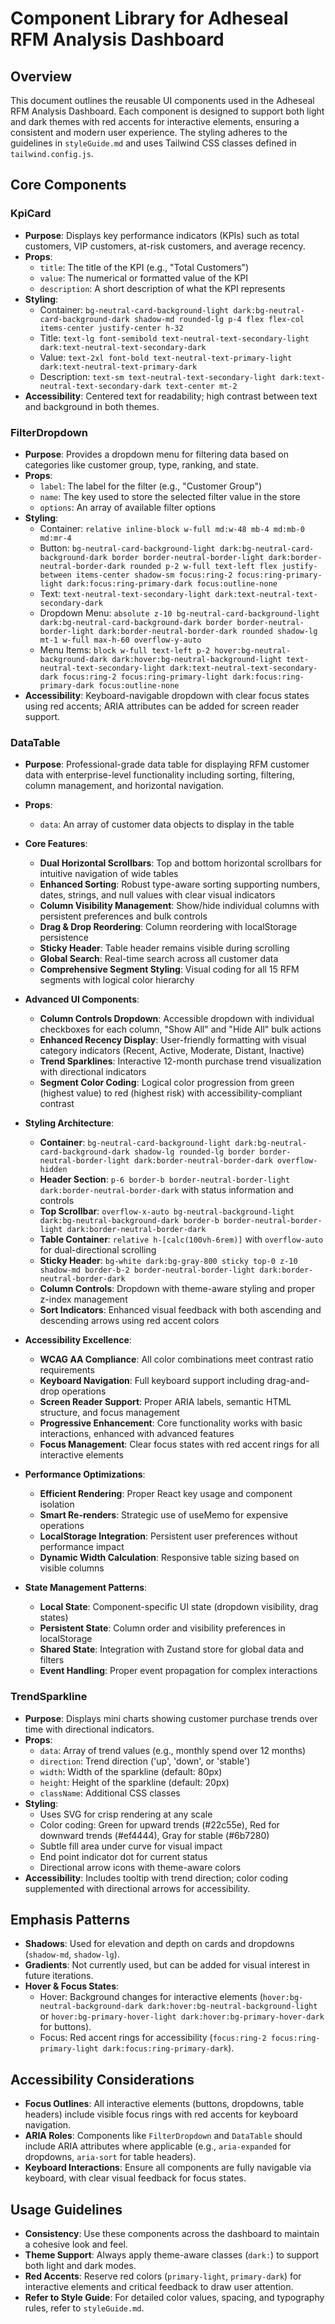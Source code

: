 # Component Library for Adheseal RFM Analysis Dashboard

## Overview

This document outlines the reusable UI components used in the Adheseal RFM Analysis Dashboard. Each component is designed to support both light and dark themes with red accents for interactive elements, ensuring a consistent and modern user experience. The styling adheres to the guidelines in `styleGuide.md` and uses Tailwind CSS classes defined in `tailwind.config.js`.

## Core Components

### KpiCard

- **Purpose**: Displays key performance indicators (KPIs) such as total customers, VIP customers, at-risk customers, and average recency.
- **Props**:
  - `title`: The title of the KPI (e.g., "Total Customers")
  - `value`: The numerical or formatted value of the KPI
  - `description`: A short description of what the KPI represents
- **Styling**:
  - Container: `bg-neutral-card-background-light dark:bg-neutral-card-background-dark shadow-md rounded-lg p-4 flex flex-col items-center justify-center h-32`
  - Title: `text-lg font-semibold text-neutral-text-secondary-light dark:text-neutral-text-secondary-dark`
  - Value: `text-2xl font-bold text-neutral-text-primary-light dark:text-neutral-text-primary-dark`
  - Description: `text-sm text-neutral-text-secondary-light dark:text-neutral-text-secondary-dark text-center mt-2`
- **Accessibility**: Centered text for readability; high contrast between text and background in both themes.

### FilterDropdown

- **Purpose**: Provides a dropdown menu for filtering data based on categories like customer group, type, ranking, and state.
- **Props**:
  - `label`: The label for the filter (e.g., "Customer Group")
  - `name`: The key used to store the selected filter value in the store
  - `options`: An array of available filter options
- **Styling**:
  - Container: `relative inline-block w-full md:w-48 mb-4 md:mb-0 md:mr-4`
  - Button: `bg-neutral-card-background-light dark:bg-neutral-card-background-dark border border-neutral-border-light dark:border-neutral-border-dark rounded p-2 w-full text-left flex justify-between items-center shadow-sm focus:ring-2 focus:ring-primary-light dark:focus:ring-primary-dark focus:outline-none`
  - Text: `text-neutral-text-secondary-light dark:text-neutral-text-secondary-dark`
  - Dropdown Menu: `absolute z-10 bg-neutral-card-background-light dark:bg-neutral-card-background-dark border border-neutral-border-light dark:border-neutral-border-dark rounded shadow-lg mt-1 w-full max-h-60 overflow-y-auto`
  - Menu Items: `block w-full text-left p-2 hover:bg-neutral-background-dark dark:hover:bg-neutral-background-light text-neutral-text-secondary-light dark:text-neutral-text-secondary-dark focus:ring-2 focus:ring-primary-light dark:focus:ring-primary-dark focus:outline-none`
- **Accessibility**: Keyboard-navigable dropdown with clear focus states using red accents; ARIA attributes can be added for screen reader support.

### DataTable

- **Purpose**: Professional-grade data table for displaying RFM customer data with enterprise-level functionality including sorting, filtering, column management, and horizontal navigation.
- **Props**:
  - `data`: An array of customer data objects to display in the table
- **Core Features**:

  - **Dual Horizontal Scrollbars**: Top and bottom horizontal scrollbars for intuitive navigation of wide tables
  - **Enhanced Sorting**: Robust type-aware sorting supporting numbers, dates, strings, and null values with clear visual indicators
  - **Column Visibility Management**: Show/hide individual columns with persistent preferences and bulk controls
  - **Drag & Drop Reordering**: Column reordering with localStorage persistence
  - **Sticky Header**: Table header remains visible during scrolling
  - **Global Search**: Real-time search across all customer data
  - **Comprehensive Segment Styling**: Visual coding for all 15 RFM segments with logical color hierarchy

- **Advanced UI Components**:

  - **Column Controls Dropdown**: Accessible dropdown with individual checkboxes for each column, "Show All" and "Hide All" bulk actions
  - **Enhanced Recency Display**: User-friendly formatting with visual category indicators (Recent, Active, Moderate, Distant, Inactive)
  - **Trend Sparklines**: Interactive 12-month purchase trend visualization with directional indicators
  - **Segment Color Coding**: Logical color progression from green (highest value) to red (highest risk) with accessibility-compliant contrast

- **Styling Architecture**:

  - **Container**: `bg-neutral-card-background-light dark:bg-neutral-card-background-dark shadow-lg rounded-lg border border-neutral-border-light dark:border-neutral-border-dark overflow-hidden`
  - **Header Section**: `p-6 border-b border-neutral-border-light dark:border-neutral-border-dark` with status information and controls
  - **Top Scrollbar**: `overflow-x-auto bg-neutral-background-light dark:bg-neutral-background-dark border-b border-neutral-border-light dark:border-neutral-border-dark`
  - **Table Container**: `relative h-[calc(100vh-6rem)]` with `overflow-auto` for dual-directional scrolling
  - **Sticky Header**: `bg-white dark:bg-gray-800 sticky top-0 z-10 shadow-md border-b-2 border-neutral-border-light dark:border-neutral-border-dark`
  - **Column Controls**: Dropdown with theme-aware styling and proper z-index management
  - **Sort Indicators**: Enhanced visual feedback with both ascending and descending arrows using red accent colors

- **Accessibility Excellence**:

  - **WCAG AA Compliance**: All color combinations meet contrast ratio requirements
  - **Keyboard Navigation**: Full keyboard support including drag-and-drop operations
  - **Screen Reader Support**: Proper ARIA labels, semantic HTML structure, and focus management
  - **Progressive Enhancement**: Core functionality works with basic interactions, enhanced with advanced features
  - **Focus Management**: Clear focus states with red accent rings for all interactive elements

- **Performance Optimizations**:

  - **Efficient Rendering**: Proper React key usage and component isolation
  - **Smart Re-renders**: Strategic use of useMemo for expensive operations
  - **LocalStorage Integration**: Persistent user preferences without performance impact
  - **Dynamic Width Calculation**: Responsive table sizing based on visible columns

- **State Management Patterns**:
  - **Local State**: Component-specific UI state (dropdown visibility, drag states)
  - **Persistent State**: Column order and visibility preferences in localStorage
  - **Shared State**: Integration with Zustand store for global data and filters
  - **Event Handling**: Proper event propagation for complex interactions

### TrendSparkline

- **Purpose**: Displays mini charts showing customer purchase trends over time with directional indicators.
- **Props**:
  - `data`: Array of trend values (e.g., monthly spend over 12 months)
  - `direction`: Trend direction ('up', 'down', or 'stable')
  - `width`: Width of the sparkline (default: 80px)
  - `height`: Height of the sparkline (default: 20px)
  - `className`: Additional CSS classes
- **Styling**:
  - Uses SVG for crisp rendering at any scale
  - Color coding: Green for upward trends (#22c55e), Red for downward trends (#ef4444), Gray for stable (#6b7280)
  - Subtle fill area under curve for visual impact
  - End point indicator dot for current status
  - Directional arrow icons with theme-aware colors
- **Accessibility**: Includes tooltip with trend direction; color coding supplemented with directional arrows for accessibility.

## Emphasis Patterns

- **Shadows**: Used for elevation and depth on cards and dropdowns (`shadow-md`, `shadow-lg`).
- **Gradients**: Not currently used, but can be added for visual interest in future iterations.
- **Hover & Focus States**:
  - Hover: Background changes for interactive elements (`hover:bg-neutral-background-dark dark:hover:bg-neutral-background-light` or `hover:bg-primary-hover-light dark:hover:bg-primary-hover-dark` for buttons).
  - Focus: Red accent rings for accessibility (`focus:ring-2 focus:ring-primary-light dark:focus:ring-primary-dark`).

## Accessibility Considerations

- **Focus Outlines**: All interactive elements (buttons, dropdowns, table headers) include visible focus rings with red accents for keyboard navigation.
- **ARIA Roles**: Components like `FilterDropdown` and `DataTable` should include ARIA attributes where applicable (e.g., `aria-expanded` for dropdowns, `aria-sort` for table headers).
- **Keyboard Interactions**: Ensure all components are fully navigable via keyboard, with clear visual feedback for focus states.

## Usage Guidelines

- **Consistency**: Use these components across the dashboard to maintain a cohesive look and feel.
- **Theme Support**: Always apply theme-aware classes (`dark:`) to support both light and dark modes.
- **Red Accents**: Reserve red colors (`primary-light`, `primary-dark`) for interactive elements and critical feedback to draw user attention.
- **Refer to Style Guide**: For detailed color values, spacing, and typography rules, refer to `styleGuide.md`.
